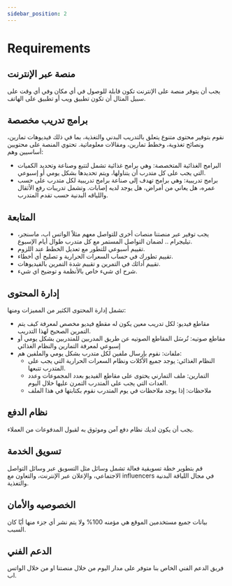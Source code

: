 ```yaml
---
sidebar_position: 2
---
```


# Requirements

## منصة عبر الإنترنت

يجب أن يتوفر منصة على الإنترنت تكون قابلة للوصول في أي مكان وفي أي وقت على سبيل المثال أن تكون تطبيق ويب أو تطبيق على الهاتف.

## برامج تدريب مخصصة

نقوم بتوفير محتوى متنوع يتعلق بالتدريب البدني والتغذية، بما في ذلك فيديوهات تمارين، ونصائح تغذوية، وخطط تمارين، ومقالات معلوماتية.
تحتوي المنصة على محتويين أساسيين وهم:

- البرامج الغذائية المتخصصة: وهي برامج غذائية تشمل لتتبع وصناعة وتحديد الكميات التي يجب على كل متدرب أن يتناولها، ويتم تحديدها بشكل يومي أو إسبوعي.
- برامج تدريبية: وهي برامج تهدف إلى صناعة برامج تدريبية لكل متدرب على حسب عمره، هل يعاني من أمراض، هل يوجد لديه إصابات. وتشمل تدريبات رفع الأثقال واللياقه البدنية حسب تقدم المتدرب.

## المتابعة

- يجب توفير عبر منصتنا منصات أخرى للتواصل معهم مثلاً الواتس اب، ماسنجر، تيليجرام .. لضمان التواصل المستمر مع كل متدرب طوال أيام الإسبوع.
- تقييم أسبوعي للتطور مع تعديل الخطط عند اللزوم.
- تقييم تطورك في حساب السعرات الحرارية و تصليح أي أخطاء.
- تقييم أدائك في التمرين و تقييم شدة التمرين بالفيديوهات.
- شرح اي شيء خاص بالأنظمة و توضيح اي شيء.

## إدارة المحتوى

تشمل إدارة المحتوى الكثير من المميزات ومنها:

- مقاطع فيديو: لكل تدريب معين يكون له مقطع فيديو مخصص لمعرفة كيف يتم التمرين الصحيح لهذا التدريب.
- مقاطع صوتيه: تُرسَل المقاطع الصوتيه عن طريق المدربين للمتدربين بشكل يومي أو إسبوعي لمعرفة التمارين والنظام الغذائي
- ملفات: نقوم بإرسال ملفين لكل متدرب بشكل يومي والملفين هم:
  - النظام الغذائي: يوجد جميع الأكلات ونظام السعرات الحرارية التي يجب على المتدرب تتبعها.
  - التمارين: ملف التمارني يحتوى على مقاطع الفيديو بعدد المجموعات وعدد العدات التي يجب على المتدرب التمرن عليها خلال اليوم.
  - ملاحظات: إذا يوجد ملاحظات في يوم المتدرب نقوم بكتابتها في هذا الملف

## نظام الدفع

يجب أن يكون لديك نظام دفع آمن وموثوق به لقبول المدفوعات من العملاء.

## تسويق الخدمة

قم بتطوير خطة تسويقية فعالة تشمل وسائل مثل التسويق عبر وسائل التواصل الاجتماعي، والإعلان عبر الإنترنت، والتعاون مع influencers في مجال اللياقة البدنية والتغذية.

## الخصوصيه والأمان

بيانات جميع مستخدمين الموقع هي مؤمنه 100% ولا يتم نشر أي جزء منها أيًا كان السبب.

## الدعم الفني

فريق الدعم الفني الخاص بنا متوفر على مدار اليوم من خلال منصتنا او من خلال الواتس اب.
